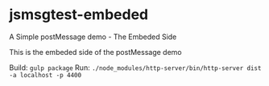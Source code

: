# jsmsgtest-embeded
A Simple postMessage demo - The Embeded Side

This is the embeded side of the postMessage demo

Build: `gulp package`
Run: `./node_modules/http-server/bin/http-server dist -a localhost -p 4400`
